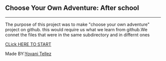## Choose Your Own Adventure: After school
------------------------------------------
The purpose of this project was to make "choose your own adventure" project on github.
this would require us what we learn from github.We connet the files that were
in the same subdirectory and in differnt ones 


[CLick HERE TO START](home.md)

Made BY:[Yovani Tellez](https://github.com/yovanit1048)